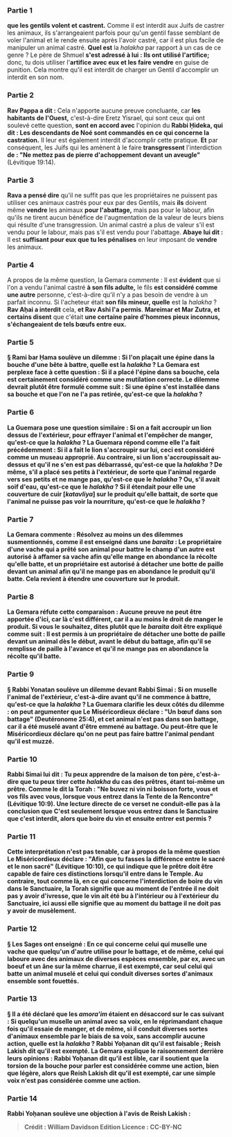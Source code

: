 
### Partie 1
<b>que les gentils volent et castrent.</b> Comme il est interdit aux Juifs de castrer les animaux, ils s'arrangeaient parfois pour qu'un gentil fasse semblant de voler l'animal et le rende ensuite après l'avoir castré, car il est plus facile de manipuler un animal castré. <b>Quel est</b> la <i>halakha</i> par rapport à un cas de ce genre ? Le père de Shmuel <b>s'est adressé à lui : Ils ont utilisé l'artifice;</b> donc, tu dois utiliser l'<b>artifice avec eux et les faire vendre</b> en guise de punition. Cela montre qu'il est interdit de charger un Gentil d'accomplir un interdit en son nom.

### Partie 2
<b>Rav Pappa a dit :</b> Cela n'apporte aucune preuve concluante, car <b>les habitants de l'Ouest,</b> c'est-à-dire Eretz Yisrael, qui sont ceux qui ont soulevé cette question, <b>sont en accord avec</b> l'opinion du <b>Rabbi Ḥideka, qui dit : Les descendants de Noé sont commandés en ce qui concerne la castration.</b> Il leur est également interdit d'accomplir cette pratique. <b>Et</b> par conséquent, les Juifs qui les amènent à le faire <b>transgressent</b> l'interdiction <b>de : "Ne mettez pas de pierre d'achoppement devant un aveugle"</b> (Lévitique 19:14).

### Partie 3
<b>Rava a pensé dire</b> qu'il ne suffit pas que les propriétaires ne puissent pas utiliser ces animaux castrés pour eux par des Gentils, mais <b>ils</b> doivent même <b>vendre</b> les animaux <b>pour l'abattage,</b> mais pas pour le labour, afin qu'ils ne tirent aucun bénéfice de l'augmentation de la valeur de leurs biens qui résulte d'une transgression. Un animal castré a plus de valeur s'il est vendu pour le labour, mais pas s'il est vendu pour l'abattage. <b>Abaye lui dit :</b> Il est <b>suffisant pour eux que tu les pénalises</b> en leur imposant de <b>vendre</b> les animaux.

### Partie 4
A propos de la même question, la Gemara commente : Il est <b>évident</b> que si l'on a vendu l'animal castré <b>à son fils adulte,</b> le fils <b>est considéré comme une autre</b> personne, c'est-à-dire qu'il n'y a pas besoin de vendre à un parfait inconnu. Si l'acheteur était <b>son fils mineur, quelle</b> est la <i>halakha</i> ? <b>Rav Aḥai a interdit</b> cela, <b>et Rav Ashi l'a permis</b>. <b>Mareimar et Mar Zutra, et certains disent</b> que c'était <b>une certaine paire d'hommes <b>pieux inconnus, s'échangeaient</b> de tels bœufs <b>entre eux.</b>

### Partie 5
§ <b>Rami bar Ḥama soulève un dilemme :</b> Si l'on <b>plaçait une épine dans la bouche</b> d'une bête à battre, <b>quelle est</b> la <i>halakha</i> ? La Gemara est perplexe face à cette question : Si <b>il a placé</b> l'épine <b>dans sa</b> bouche, cela <b>est</b> certainement considéré comme une <b>mutilation correcte. </b> Le dilemme devrait plutôt être formulé comme suit : Si <b>une épine s'est installée dans sa bouche</b> et que l'on ne l'a pas retirée, <b>qu'est-ce que</b> la <i>halakha</i> ?

### Partie 6
La Guemara pose une question similaire : Si <b>on a fait accroupir un lion dessus de l'extérieur,</b> pour effrayer l'animal et l'empêcher de manger, <b>qu'est-ce que</b> la <i>halakha</i> ? La Guemara répond comme elle l'a fait précédemment : Si <b>il a fait</b> le lion <b>s'accroupir sur lui,</b> ceci <b>est</b> considéré comme un <b>museau approprié. Au contraire,</b> si <b>un lion s'accroupissait au-dessus</b> et qu'il ne s'en est pas débarrassé, <b>qu'est-ce que</b> la <i>halakha</i> ? De même, <b>s'il a placé ses petits à l'extérieur,</b> de sorte que l'animal regarde vers ses petits et ne mange pas, <b>qu'est-ce que</b> le <i>halakha</i> ? Ou, s'il <b>avait soif d'eau, qu'est-ce que</b> le <i>halakha</i> ? Si <b>il étendait pour elle une couverture de cuir [<i>katavliya</i>] sur</b> le produit qu'elle <b>battait,</b> de sorte que l'animal ne puisse pas voir la nourriture, <b>qu'est-ce que</b> le <i>halakha</i> ?

### Partie 7
La Gemara commente : <b>Résolvez au moins un</b> des dilemmes susmentionnés, <b>comme il est enseigné</b> dans une <i>baraita</i> : <b>Le propriétaire d'une vache</b> qui a prêté son animal pour battre le champ d'un autre <b>est autorisé à affamer sa vache afin qu'elle mange en abondance la</b> récolte qu'elle <b>batte, et un propriétaire est autorisé à détacher une botte de paille devant un animal afin qu'il ne mange pas en abondance le</b> produit qu'il <b>batte.</b> Cela revient à étendre une couverture sur le produit.

### Partie 8
La Gemara réfute cette comparaison : Aucune preuve ne peut être apportée d'ici, car <b>là c'est différent, car il</b> a au moins le droit de <b>manger</b> le produit. <b>Si vous le souhaitez, dites</b> plutôt que le <i>baraita</i> doit être expliqué comme suit : <b>Il est permis à un propriétaire de détacher une botte de paille devant un animal dès le début,</b> avant le début du battage, <b>afin qu'il se</b> remplisse de paille à l'avance et qu'il <b>ne mange pas en abondance la</b> récolte qu'il <b>batte.</b>

### Partie 9
§ <b>Rabbi Yonatan soulève un dilemme devant Rabbi Simai :</b> Si <b>on muselle</b> l'animal <b>de l'extérieur,</b> c'est-à-dire avant qu'il ne commence à battre, <b>qu'est-ce que</b> la <i>halakha</i> ? La Guemara clarifie les deux côtés du dilemme : on peut argumenter que <b>Le Miséricordieux déclare : "Un bœuf dans son battage"</b> (Deutéronome 25:4), <b>et cet</b> animal <b>n'est pas dans son battage,</b> car il a été muselé avant d'être emmené au battage. <b>Ou peut-être que le Miséricordieux déclare</b> qu'on ne <b>peut pas</b> faire battre l'animal <b>pendant</b> qu'il est <b>muzzé.</b>

### Partie 10
Rabbi Simai lui <b>dit : Tu</b> peux <b>apprendre de la maison de ton père,</b> c'est-à-dire que tu peux tirer cette <i>halakha</i> du cas des prêtres, étant toi-même un prêtre. Comme le dit la Torah : <b>"Ne buvez ni vin ni boisson forte, vous et vos fils avec vous, lorsque vous entrez</b> dans la Tente de la Rencontre" (Lévitique 10:9). Une lecture directe de ce verset ne conduit-elle pas à la conclusion que <b>C'est</b> seulement <b>lorsque vous entrez</b> dans le Sanctuaire <b>que c'est interdit,</b> alors que <b>boire</b> du vin <b>et</b> ensuite <b>entrer est permis ?</b>

### Partie 11
Cette interprétation n'est pas tenable, car à propos de la même question <b>Le Miséricordieux déclare : "Afin que tu fasses la différence entre le sacré et le non sacré"</b> (Lévitique 10:10), ce qui indique que le prêtre doit être capable de faire ces distinctions lorsqu'il entre dans le Temple. <b>Au contraire, tout comme là,</b> en ce qui concerne l'interdiction de boire du vin dans le Sanctuaire, la Torah signifie que <b>au moment de l'entrée il ne doit pas y avoir d'ivresse,</b> que le vin ait été bu à l'intérieur ou à l'extérieur du Sanctuaire, <b>ici aussi</b> elle signifie que <b>au moment du battage il ne doit pas y avoir de musèlement.</b>

### Partie 12
§ <b>Les Sages ont enseigné :</b> En ce qui concerne <b>celui qui muselle une vache</b> que quelqu'un d'autre utilise pour le battage, <b>et</b> de même, <b>celui qui laboure avec</b> des animaux de <b>diverses espèces ensemble,</b> par ex, avec un boeuf et un âne sur la même charrue, il est <b>exempté, car seul</b> celui qui <b>batte</b> un animal muselé <b>et</b> celui <b>qui conduit</b> diverses sortes d'animaux ensemble <b>sont fouettés.</b>

### Partie 13
§ <b>Il a été déclaré</b> que les <i>amora'im</i> étaient en désaccord sur le cas suivant : Si <b>quelqu'un muselle</b> un animal <b>avec</b> sa <b>voix,</b> en le réprimandant chaque fois qu'il essaie de manger, <b>et</b> de même, si <b>il conduit</b> diverses sortes d'animaux ensemble <b>par</b> le biais de sa <b>voix,</b> sans accomplir aucune action, quelle est la <i>halakha</i> ? <b>Rabbi Yoḥanan dit</b> qu'il est <b>faisable ; Reish Lakish dit</b> qu'il est <b>exempté.</b> La Gemara explique le raisonnement derrière leurs opinions : <b>Rabbi Yoḥanan dit</b> qu'il est <b>lible,</b> car il soutient que <b>la torsion de la bouche</b> pour parler <b>est</b> considérée comme <b>une action,</b> bien que légère, alors que <b>Reish Lakish dit</b> qu'il est <b>exempté,</b> car une simple <b>voix n'est pas</b> considérée comme <b>une action.</b>

### Partie 14
<b>Rabbi Yoḥanan soulève une objection à</b> l'avis de <b>Reish Lakish :</b>

>Crédit : William Davidson Edition
>Licence : CC-BY-NC